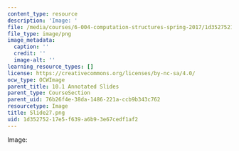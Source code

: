 ```yaml
---
content_type: resource
description: 'Image: '
file: /media/courses/6-004-computation-structures-spring-2017/1d35275217e5f639a6b93e67cedf1af2_Slide27.png
file_type: image/png
image_metadata:
  caption: ''
  credit: ''
  image-alt: ''
learning_resource_types: []
license: https://creativecommons.org/licenses/by-nc-sa/4.0/
ocw_type: OCWImage
parent_title: 10.1 Annotated Slides
parent_type: CourseSection
parent_uid: 76b26f4e-38da-1486-221a-ccb9b343c762
resourcetype: Image
title: Slide27.png
uid: 1d352752-17e5-f639-a6b9-3e67cedf1af2
---
```

Image: 